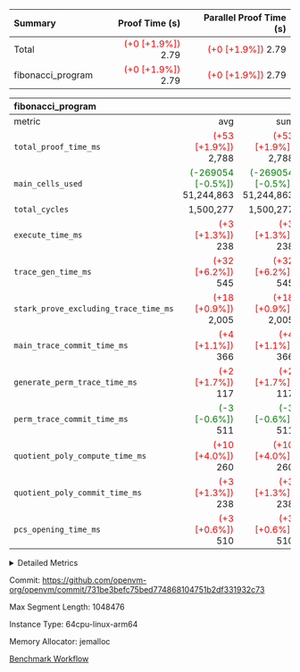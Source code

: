 | Summary | Proof Time (s) | Parallel Proof Time (s) |
|:---|---:|---:|
| Total | <span style='color: red'>(+0 [+1.9%])</span> 2.79 | <span style='color: red'>(+0 [+1.9%])</span> 2.79 |
| fibonacci_program | <span style='color: red'>(+0 [+1.9%])</span> 2.79 | <span style='color: red'>(+0 [+1.9%])</span> 2.79 |


| fibonacci_program |||||
|:---|---:|---:|---:|---:|
|metric|avg|sum|max|min|
| `total_proof_time_ms ` | <span style='color: red'>(+53 [+1.9%])</span> 2,788 | <span style='color: red'>(+53 [+1.9%])</span> 2,788 | <span style='color: red'>(+53 [+1.9%])</span> 2,788 | <span style='color: red'>(+53 [+1.9%])</span> 2,788 |
| `main_cells_used     ` | <span style='color: green'>(-269054 [-0.5%])</span> 51,244,863 | <span style='color: green'>(-269054 [-0.5%])</span> 51,244,863 | <span style='color: green'>(-269054 [-0.5%])</span> 51,244,863 | <span style='color: green'>(-269054 [-0.5%])</span> 51,244,863 |
| `total_cycles        ` |  1,500,277 |  1,500,277 |  1,500,277 |  1,500,277 |
| `execute_time_ms     ` | <span style='color: red'>(+3 [+1.3%])</span> 238 | <span style='color: red'>(+3 [+1.3%])</span> 238 | <span style='color: red'>(+3 [+1.3%])</span> 238 | <span style='color: red'>(+3 [+1.3%])</span> 238 |
| `trace_gen_time_ms   ` | <span style='color: red'>(+32 [+6.2%])</span> 545 | <span style='color: red'>(+32 [+6.2%])</span> 545 | <span style='color: red'>(+32 [+6.2%])</span> 545 | <span style='color: red'>(+32 [+6.2%])</span> 545 |
| `stark_prove_excluding_trace_time_ms` | <span style='color: red'>(+18 [+0.9%])</span> 2,005 | <span style='color: red'>(+18 [+0.9%])</span> 2,005 | <span style='color: red'>(+18 [+0.9%])</span> 2,005 | <span style='color: red'>(+18 [+0.9%])</span> 2,005 |
| `main_trace_commit_time_ms` | <span style='color: red'>(+4 [+1.1%])</span> 366 | <span style='color: red'>(+4 [+1.1%])</span> 366 | <span style='color: red'>(+4 [+1.1%])</span> 366 | <span style='color: red'>(+4 [+1.1%])</span> 366 |
| `generate_perm_trace_time_ms` | <span style='color: red'>(+2 [+1.7%])</span> 117 | <span style='color: red'>(+2 [+1.7%])</span> 117 | <span style='color: red'>(+2 [+1.7%])</span> 117 | <span style='color: red'>(+2 [+1.7%])</span> 117 |
| `perm_trace_commit_time_ms` | <span style='color: green'>(-3 [-0.6%])</span> 511 | <span style='color: green'>(-3 [-0.6%])</span> 511 | <span style='color: green'>(-3 [-0.6%])</span> 511 | <span style='color: green'>(-3 [-0.6%])</span> 511 |
| `quotient_poly_compute_time_ms` | <span style='color: red'>(+10 [+4.0%])</span> 260 | <span style='color: red'>(+10 [+4.0%])</span> 260 | <span style='color: red'>(+10 [+4.0%])</span> 260 | <span style='color: red'>(+10 [+4.0%])</span> 260 |
| `quotient_poly_commit_time_ms` | <span style='color: red'>(+3 [+1.3%])</span> 238 | <span style='color: red'>(+3 [+1.3%])</span> 238 | <span style='color: red'>(+3 [+1.3%])</span> 238 | <span style='color: red'>(+3 [+1.3%])</span> 238 |
| `pcs_opening_time_ms ` | <span style='color: red'>(+3 [+0.6%])</span> 510 | <span style='color: red'>(+3 [+0.6%])</span> 510 | <span style='color: red'>(+3 [+0.6%])</span> 510 | <span style='color: red'>(+3 [+0.6%])</span> 510 |



<details>
<summary>Detailed Metrics</summary>

| group | num_segments | keygen_time_ms | commit_exe_time_ms |
| --- | --- | --- | --- |
| fibonacci_program | 1 | 258 | 5 | 

| group | air_name | quotient_deg | interactions | constraints |
| --- | --- | --- | --- | --- |
| fibonacci_program | AccessAdapterAir<16> | 2 | 5 | 12 | 
| fibonacci_program | AccessAdapterAir<2> | 2 | 5 | 12 | 
| fibonacci_program | AccessAdapterAir<32> | 2 | 5 | 12 | 
| fibonacci_program | AccessAdapterAir<4> | 2 | 5 | 12 | 
| fibonacci_program | AccessAdapterAir<8> | 2 | 5 | 12 | 
| fibonacci_program | BitwiseOperationLookupAir<8> | 2 | 2 | 4 | 
| fibonacci_program | MemoryMerkleAir<8> | 2 | 4 | 39 | 
| fibonacci_program | PersistentBoundaryAir<8> | 2 | 3 | 7 | 
| fibonacci_program | PhantomAir | 2 | 3 | 5 | 
| fibonacci_program | Poseidon2PeripheryAir<BabyBearParameters>, 1> | 2 | 1 | 286 | 
| fibonacci_program | ProgramAir | 1 | 1 | 4 | 
| fibonacci_program | RangeTupleCheckerAir<2> | 1 | 1 | 4 | 
| fibonacci_program | Rv32HintStoreAir | 2 | 18 | 28 | 
| fibonacci_program | VariableRangeCheckerAir | 1 | 1 | 4 | 
| fibonacci_program | VmAirWrapper<Rv32BaseAluAdapterAir, BaseAluCoreAir<4, 8> | 2 | 20 | 37 | 
| fibonacci_program | VmAirWrapper<Rv32BaseAluAdapterAir, LessThanCoreAir<4, 8> | 2 | 18 | 40 | 
| fibonacci_program | VmAirWrapper<Rv32BaseAluAdapterAir, ShiftCoreAir<4, 8> | 2 | 24 | 91 | 
| fibonacci_program | VmAirWrapper<Rv32BranchAdapterAir, BranchEqualCoreAir<4> | 2 | 11 | 20 | 
| fibonacci_program | VmAirWrapper<Rv32BranchAdapterAir, BranchLessThanCoreAir<4, 8> | 2 | 13 | 35 | 
| fibonacci_program | VmAirWrapper<Rv32CondRdWriteAdapterAir, Rv32JalLuiCoreAir> | 2 | 10 | 18 | 
| fibonacci_program | VmAirWrapper<Rv32JalrAdapterAir, Rv32JalrCoreAir> | 2 | 16 | 20 | 
| fibonacci_program | VmAirWrapper<Rv32LoadStoreAdapterAir, LoadSignExtendCoreAir<4, 8> | 2 | 18 | 33 | 
| fibonacci_program | VmAirWrapper<Rv32LoadStoreAdapterAir, LoadStoreCoreAir<4> | 2 | 17 | 40 | 
| fibonacci_program | VmAirWrapper<Rv32MultAdapterAir, DivRemCoreAir<4, 8> | 2 | 25 | 84 | 
| fibonacci_program | VmAirWrapper<Rv32MultAdapterAir, MulHCoreAir<4, 8> | 2 | 24 | 31 | 
| fibonacci_program | VmAirWrapper<Rv32MultAdapterAir, MultiplicationCoreAir<4, 8> | 2 | 19 | 19 | 
| fibonacci_program | VmAirWrapper<Rv32RdWriteAdapterAir, Rv32AuipcCoreAir> | 2 | 12 | 14 | 
| fibonacci_program | VmConnectorAir | 2 | 5 | 11 | 

| group | air_name | segment | rows | prep_cols | perm_cols | main_cols | cells |
| --- | --- | --- | --- | --- | --- | --- | --- |
| fibonacci_program | AccessAdapterAir<8> | 0 | 128 |  | 16 | 17 | 4,224 | 
| fibonacci_program | BitwiseOperationLookupAir<8> | 0 | 65,536 | 3 | 8 | 2 | 655,360 | 
| fibonacci_program | MemoryMerkleAir<8> | 0 | 512 |  | 16 | 32 | 24,576 | 
| fibonacci_program | PersistentBoundaryAir<8> | 0 | 128 |  | 12 | 20 | 4,096 | 
| fibonacci_program | PhantomAir | 0 | 1 |  | 12 | 6 | 18 | 
| fibonacci_program | Poseidon2PeripheryAir<BabyBearParameters>, 1> | 0 | 256 |  | 8 | 300 | 78,848 | 
| fibonacci_program | ProgramAir | 0 | 8,192 |  | 8 | 10 | 147,456 | 
| fibonacci_program | RangeTupleCheckerAir<2> | 0 | 524,288 | 2 | 8 | 1 | 4,718,592 | 
| fibonacci_program | Rv32HintStoreAir | 0 | 4 |  | 44 | 32 | 304 | 
| fibonacci_program | VariableRangeCheckerAir | 0 | 262,144 | 2 | 8 | 1 | 2,359,296 | 
| fibonacci_program | VmAirWrapper<Rv32BaseAluAdapterAir, BaseAluCoreAir<4, 8> | 0 | 1,048,576 |  | 52 | 36 | 92,274,688 | 
| fibonacci_program | VmAirWrapper<Rv32BaseAluAdapterAir, LessThanCoreAir<4, 8> | 0 | 524,288 |  | 40 | 37 | 40,370,176 | 
| fibonacci_program | VmAirWrapper<Rv32BranchAdapterAir, BranchEqualCoreAir<4> | 0 | 262,144 |  | 28 | 26 | 14,155,776 | 
| fibonacci_program | VmAirWrapper<Rv32BranchAdapterAir, BranchLessThanCoreAir<4, 8> | 0 | 8 |  | 32 | 32 | 512 | 
| fibonacci_program | VmAirWrapper<Rv32CondRdWriteAdapterAir, Rv32JalLuiCoreAir> | 0 | 131,072 |  | 28 | 18 | 6,029,312 | 
| fibonacci_program | VmAirWrapper<Rv32JalrAdapterAir, Rv32JalrCoreAir> | 0 | 32 |  | 36 | 28 | 2,048 | 
| fibonacci_program | VmAirWrapper<Rv32LoadStoreAdapterAir, LoadStoreCoreAir<4> | 0 | 128 |  | 52 | 41 | 11,904 | 
| fibonacci_program | VmAirWrapper<Rv32RdWriteAdapterAir, Rv32AuipcCoreAir> | 0 | 16 |  | 28 | 20 | 768 | 
| fibonacci_program | VmConnectorAir | 0 | 2 | 1 | 16 | 5 | 42 | 

| group | segment | trace_gen_time_ms | total_proof_time_ms | total_cycles | total_cells | stark_prove_excluding_trace_time_ms | quotient_poly_compute_time_ms | quotient_poly_commit_time_ms | perm_trace_commit_time_ms | pcs_opening_time_ms | main_trace_commit_time_ms | main_cells_used | generate_perm_trace_time_ms | execute_time_ms |
| --- | --- | --- | --- | --- | --- | --- | --- | --- | --- | --- | --- | --- | --- | --- |
| fibonacci_program | 0 | 545 | 2,788 | 1,500,277 | 160,837,996 | 2,005 | 260 | 238 | 511 | 510 | 366 | 51,244,863 | 117 | 238 | 

| group | segment | trace_height_constraint | weighted_sum | threshold |
| --- | --- | --- | --- | --- |
| fibonacci_program | 0 | 0 | 3,932,542 | 2,013,265,921 | 
| fibonacci_program | 0 | 1 | 10,749,400 | 2,013,265,921 | 
| fibonacci_program | 0 | 2 | 1,966,271 | 2,013,265,921 | 
| fibonacci_program | 0 | 3 | 10,749,532 | 2,013,265,921 | 
| fibonacci_program | 0 | 4 | 1,664 | 2,013,265,921 | 
| fibonacci_program | 0 | 5 | 640 | 2,013,265,921 | 
| fibonacci_program | 0 | 6 | 7,209,100 | 2,013,265,921 | 
| fibonacci_program | 0 | 7 |  | 2,013,265,921 | 
| fibonacci_program | 0 | 8 | 35,535,101 | 2,013,265,921 | 

</details>


Commit: https://github.com/openvm-org/openvm/commit/731be3befc75bed774868104751b2df331932c73

Max Segment Length: 1048476

Instance Type: 64cpu-linux-arm64

Memory Allocator: jemalloc

[Benchmark Workflow](https://github.com/openvm-org/openvm/actions/runs/14093177424)
